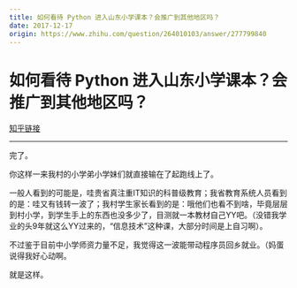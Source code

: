 ```yaml
---
title: 如何看待 Python 进入山东小学课本？会推广到其他地区吗？
date: 2017-12-17
origin: https://www.zhihu.com/question/264010103/answer/277799840
---
```

# 如何看待 Python 进入山东小学课本？会推广到其他地区吗？

[知乎链接](https://www.zhihu.com/question/264010103/answer/277799840)

---------

<span class="RichText ztext CopyrightRichText-richText" itemprop="text"><p>完了。</p><p>你这样一来我村的小学弟小学妹们就直接输在了起跑线上了。</p><p>一般人看到的可能是，哇贵省真注重IT知识的科普级教育；我省教育系统人员看到的是：哇又有钱转一波了；我村学生家长看到的是：哦他们也看不到啥，毕竟层层到村小学，到学生手上的东西也没多少了，目测就一本教材自己YY吧。（没错我学业的头9年就这么YY过来的，“信息技术”这种课，大部分时间是上自习啊）。</p><p>不过鉴于目前中小学师资力量不足，我觉得这一波能带动程序员回乡就业。（妈蛋说得我好心动啊。</p>就是这样。</span>